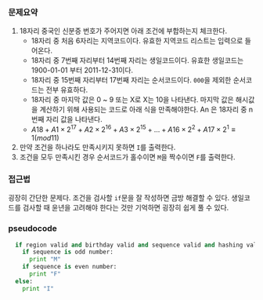 ### 문제요약

1.	18자리 중국인 신분증 번호가 주어지면 아래 조건에 부합하는지 체크한다.
	-	18자리 중 처음 6자리는 지역코드이다. 유효한 지역코드 리스트는 입력으로 들어온다.
	-	18자리 중 7번째 자리부터 14번째 자리는 생일코드이다. 유효한 생일코드는 1900-01-01 부터 2011-12-31이다.
	-	18자리 중 15번째 자리부터 17번째 자리는 순서코드이다. `000`을 제외한 순서코드는 전부 유효하다.
	-	18자리 중 마지막 값은 0 ~ 9 또는 X로 X는 10을 나타낸다. 마지막 값은 해시값을 계산하기 위해 사용되는 코드로 아래 식을 만족해야한다. An 은 18자리 중 n번째 자리 값을 나타낸다.
	-	$A18 + A1×2^{17} + A2×2^{16} + A3×2^{15} + ... + A16×2^2 + A17×2^1 ≡ 1 (mod 11)$
2.	만약 조건을 하나라도 만족시키지 못하면 `I`를 출력한다.
3.	조건을 모두 만족시킨 경우 순서코드가 홀수이면 `M`을 짝수이면 `F`를 출력한다.

### 접근법

굉장히 간단한 문제다. 조건을 검사할 `if`문을 잘 작성하면 금방 해결할 수 있다. 생일코드를 검사할 때 윤년을 고려해야 한다는 것만 기억하면 굉장히 쉽게 풀 수 있다.

### pseudocode

```python
  if region valid and birthday valid and sequence valid and hashing valid:
    if sequence is odd number:
      print "M"
    if sequence is even number:
      print "F"
  else:
    print "I"
```
